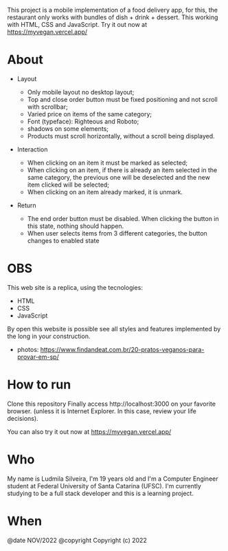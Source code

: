 This project is a mobile implementation of a food delivery app, for this, the restaurant only works with bundles of dish + drink + dessert. This working with HTML, CSS and JavaScript. Try it out now at https://myvegan.vercel.app/

# About
- Layout
    - Only mobile layout no desktop layout;
    - Top and close order button must be fixed positioning and not scroll with scrollbar;
    - Varied price on items of the same category;
    - Font (typeface): Righteous and Roboto;
    - shadows on some elements;
    - Products must scroll horizontally, without a scroll being displayed.

- Interaction
    - When clicking on an item it must be marked as selected;
    - When clicking on an item, if there is already an item selected in the same category, the previous one will be deselected and the new item clicked will be selected;
    - When clicking on an item already marked, it is unmark.

- Return
    - The end order button must be disabled. When clicking the button in this state, nothing should happen.
    - When user selects items from 3 different categories, the button changes to enabled state

# OBS
This web site is a replica, using the tecnologies:

- HTML
- CSS
- JavaScript

By open this website is possible see all styles and features implemented by the long in your construction.

- photos: https://www.findandeat.com.br/20-pratos-veganos-para-provar-em-sp/

# How to run
Clone this repository
Finally access http://localhost:3000 on your favorite browser. (unless it is Internet Explorer. In this case, review your life decisions). 

You can also try it out now at https://myvegan.vercel.app/

# Who
My name is Ludmila Silveira, I'm 19 years old and I'm a Computer Engineer student at Federal University of Santa Catarina (UFSC). I'm currently studying to be a full stack developer and this is a learning project.

# When 
@date NOV/2022
@copyright Copyright (c) 2022